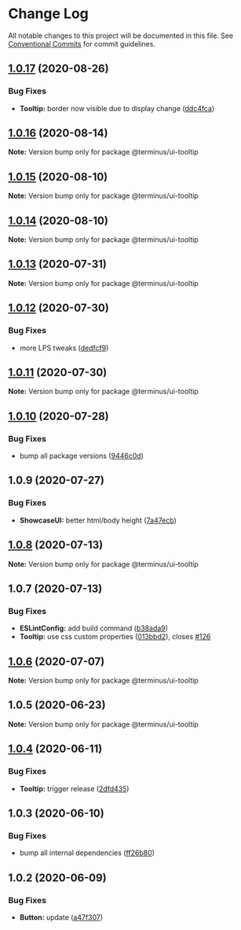 # Change Log

All notable changes to this project will be documented in this file.
See [Conventional Commits](https://conventionalcommits.org) for commit guidelines.

## [1.0.17](https://github.com/GetTerminus/terminus-oss/compare/@terminus/ui-tooltip@1.0.16...@terminus/ui-tooltip@1.0.17) (2020-08-26)


### Bug Fixes

* **Tooltip:** border now visible due to display change ([ddc4fca](https://github.com/GetTerminus/terminus-oss/commit/ddc4fca28b6853945d18df172cb97287653fa6bd))





## [1.0.16](https://github.com/GetTerminus/terminus-oss/compare/@terminus/ui-tooltip@1.0.15...@terminus/ui-tooltip@1.0.16) (2020-08-14)

**Note:** Version bump only for package @terminus/ui-tooltip





## [1.0.15](https://github.com/GetTerminus/terminus-oss/compare/@terminus/ui-tooltip@1.0.14...@terminus/ui-tooltip@1.0.15) (2020-08-10)

**Note:** Version bump only for package @terminus/ui-tooltip

## [1.0.14](https://github.com/GetTerminus/terminus-oss/compare/@terminus/ui-tooltip@1.0.13...@terminus/ui-tooltip@1.0.14) (2020-08-10)

**Note:** Version bump only for package @terminus/ui-tooltip

## [1.0.13](https://github.com/GetTerminus/terminus-oss/compare/@terminus/ui-tooltip@1.0.12...@terminus/ui-tooltip@1.0.13) (2020-07-31)

**Note:** Version bump only for package @terminus/ui-tooltip

## [1.0.12](https://github.com/GetTerminus/terminus-oss/compare/@terminus/ui-tooltip@1.0.11...@terminus/ui-tooltip@1.0.12) (2020-07-30)

### Bug Fixes

* more LPS tweaks ([dedfcf9](https://github.com/GetTerminus/terminus-oss/commit/dedfcf947e3bcd33041b388ccab9bcc5bf273f51))

## [1.0.11](https://github.com/GetTerminus/terminus-oss/compare/@terminus/ui-tooltip@1.0.10...@terminus/ui-tooltip@1.0.11) (2020-07-30)

**Note:** Version bump only for package @terminus/ui-tooltip

## [1.0.10](https://github.com/GetTerminus/terminus-oss/compare/@terminus/ui-tooltip@1.0.9...@terminus/ui-tooltip@1.0.10) (2020-07-28)

### Bug Fixes

* bump all package versions ([9446c0d](https://github.com/GetTerminus/terminus-oss/commit/9446c0d5cde3bd693cfba7cabbfd2db443a47b00))

## 1.0.9 (2020-07-27)

### Bug Fixes

* **ShowcaseUI:** better html/body height ([7a47ecb](https://github.com/GetTerminus/terminus-oss/commit/7a47ecb4b28f61a0dccbb9e7bdc36a0f89af3a3b))

## [1.0.8](https://github.com/GetTerminus/terminus-oss/compare/@terminus/ui-tooltip@1.0.7...@terminus/ui-tooltip@1.0.8) (2020-07-13)

**Note:** Version bump only for package @terminus/ui-tooltip

## 1.0.7 (2020-07-13)

### Bug Fixes

* **ESLintConfig:** add build command ([b38ada9](https://github.com/GetTerminus/terminus-oss/commit/b38ada91d034ebe18b96f46b603b13b0ccbca5c0))
* **Tooltip:** use css custom properties ([013bbd2](https://github.com/GetTerminus/terminus-oss/commit/013bbd26fe548e357c863b1295fa76480a81cbb8)), closes [#126](https://github.com/GetTerminus/terminus-oss/issues/126)

## [1.0.6](https://github.com/GetTerminus/terminus-oss/compare/@terminus/ui-tooltip@1.0.5...@terminus/ui-tooltip@1.0.6) (2020-07-07)

**Note:** Version bump only for package @terminus/ui-tooltip

## 1.0.5 (2020-06-23)

**Note:** Version bump only for package @terminus/ui-tooltip

## [1.0.4](https://github.com/GetTerminus/terminus-oss/compare/@terminus/ui-tooltip@1.0.3...@terminus/ui-tooltip@1.0.4) (2020-06-11)

### Bug Fixes

* **Tooltip:** trigger release ([2dfd435](https://github.com/GetTerminus/terminus-oss/commit/2dfd435814060e55ce7ec84d9a71ba5f481948a4))

## 1.0.3 (2020-06-10)

### Bug Fixes

* bump all internal dependencies ([ff26b80](https://github.com/GetTerminus/terminus-oss/commit/ff26b806bb599401f006996be5b567a378e68ef3))

## 1.0.2 (2020-06-09)

### Bug Fixes

* **Button:** update ([a47f307](https://github.com/GetTerminus/terminus-oss/commit/a47f30757b9216d6ee76788c117e76eacf5289e5))
